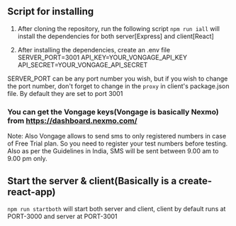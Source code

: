 ## Script for installing

1. After cloning the repository, run the following script
   `npm run iall` will install the dependencies for both server[Express] and client[React]

2. After installing the dependencies, create an .env file
   SERVER_PORT=3001
   API_KEY=YOUR_VONGAGE_API_KEY
   API_SECRET=YOUR_VONGAGE_API_SECRET

SERVER_PORT can be any port number you wish, but if you wish to change the port number, don't forget to change in the `proxy` in client's package.json file. By default they are set to port 3001

### You can get the Vongage keys(Vongage is basically Nexmo) from https://dashboard.nexmo.com/

Note: Also Vongage allows to send sms to only registered numbers in case of Free Trial plan. So you need to register your test numbers before testing. Also as per the Guidelines in India, SMS will be sent between 9.00 am to 9.00 pm only.

## Start the server & client(Basically is a create-react-app)

`npm run startboth` will start both server and client, client by default runs at PORT-3000 and server at PORT-3001
